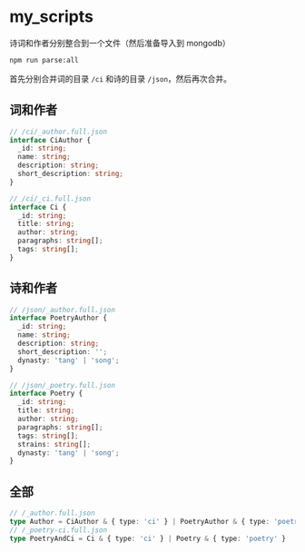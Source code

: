 # my_scripts

诗词和作者分别整合到一个文件（然后准备导入到 mongodb）

```bash
npm run parse:all
```

首先分别合并词的目录 `/ci` 和诗的目录 `/json`，然后再次合并。

## 词和作者

```ts
// /ci/_author.full.json
interface CiAuthor {
  _id: string;
  name: string;
  description: string;
  short_description: string;
}

// /ci/_ci.full.json
interface Ci {
  _id: string;
  title: string;
  author: string;
  paragraphs: string[];
  tags: string[];
}
```

## 诗和作者

```ts
// /json/_author.full.json
interface PoetryAuthor {
  _id: string;
  name: string;
  description: string;
  short_description: '';
  dynasty: 'tang' | 'song';
}

// /json/_poetry.full.json
interface Poetry {
  _id: string;
  title: string;
  author: string;
  paragraphs: string[];
  tags: string[];
  strains: string[];
  dynasty: 'tang' | 'song';
}
```

## 全部

```ts
// /_author.full.json
type Author = CiAuthor & { type: 'ci' } | PoetryAuthor & { type: 'poetry' }
// /_poetry-ci.full.json
type PoetryAndCi = Ci & { type: 'ci' } | Poetry & { type: 'poetry' }
```
